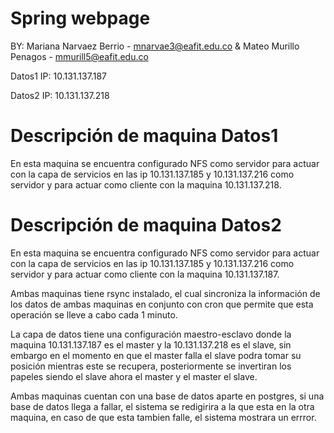 # Spring webpage

BY: Mariana Narvaez Berrio - mnarvae3@eafit.edu.co & Mateo Murillo Penagos - mmurill5@eafit.edu.co

Datos1
IP: 10.131.137.187

Datos2
IP: 10.131.137.218

# Descripción de maquina Datos1

En esta maquina se encuentra configurado NFS como servidor para actuar con la capa de servicios en las ip 10.131.137.185 y 10.131.137.216 
como servidor y para actuar como cliente con la maquina 10.131.137.218.

# Descripción de maquina Datos2

En esta maquina se encuentra configurado NFS como servidor para actuar con la capa de servicios en las ip 10.131.137.185 y 10.131.137.216 
como servidor y para actuar como cliente con la maquina 10.131.137.187.


Ambas maquinas tiene rsync instalado, el cual sincroniza la información de los datos de ambas maquinas en conjunto  con cron que permite
que esta operación se lleve a cabo cada 1 minuto.

La capa de datos tiene una configuración maestro-esclavo donde la maquina 10.131.137.187 es el master y la 10.131.137.218 es el slave, 
sin embargo en el momento en que el master falla el slave podra tomar su posición mientras este se recupera, posteriormente se invertiran los 
papeles siendo el slave ahora el master y el master el slave.

Ambas maquinas cuentan con una base de datos aparte en postgres, si una base de datos llega a fallar, el sistema se redigirira a la que
esta en la otra maquina, en caso de que esta tambien falle, el sistema mostrara un errror.

